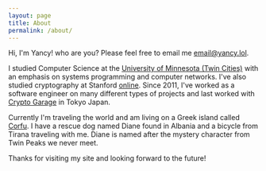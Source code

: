 ```yaml
---
layout: page
title: About
permalink: /about/
---
```


Hi, I'm Yancy! who are you?  Please feel free to email me email@yancy.lol.

I studied Computer Science at the [University of Minnesota (Twin Cities)](https://en.wikipedia.org/wiki/University_of_Minnesota) with an emphasis on systems programming and computer networks.  I've also studied cryptography at Stanford [online](https://www.coursera.org/account/accomplishments/verify/LG3FS2LSRCEK).  Since 2011, I've worked as a software engineer on many different types of projects and last worked with [Crypto Garage](https://cryptogarage.co.jp/en) in Tokyo Japan.

Currently I'm traveling the world and am living on a Greek island called [Corfu](https://en.wikipedia.org/wiki/Corfu).  I have a rescue dog named Diane found in Albania and a bicycle from Tirana traveling with me.  Diane is named after the mystery character from Twin Peaks we never meet.

Thanks for visiting my site and looking forward to the future!
